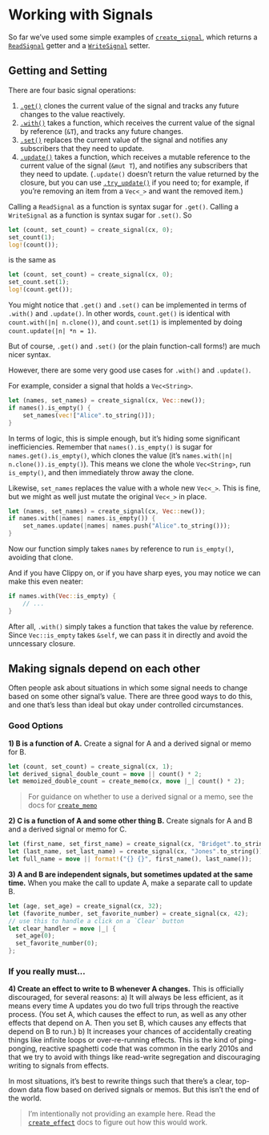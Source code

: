 # Working with Signals

So far we’ve used some simple examples of [`create_signal`](https://docs.rs/leptos/latest/leptos/fn.create_signal.html), which returns a [`ReadSignal`](https://docs.rs/leptos/latest/leptos/struct.ReadSignal.html) getter and a [`WriteSignal`](https://docs.rs/leptos/latest/leptos/struct.WriteSignal.html) setter.

## Getting and Setting

There are four basic signal operations:

1. [`.get()`](https://docs.rs/leptos/latest/leptos/struct.ReadSignal.html#impl-SignalGet%3CT%3E-for-ReadSignal%3CT%3E) clones the current value of the signal and tracks any future changes to the value reactively.
2. [`.with()`](https://docs.rs/leptos/latest/leptos/struct.ReadSignal.html#impl-SignalWith%3CT%3E-for-ReadSignal%3CT%3E) takes a function, which receives the current value of the signal by reference (`&T`), and tracks any future changes.
3. [`.set()`](https://docs.rs/leptos/latest/leptos/struct.WriteSignal.html#impl-SignalSet%3CT%3E-for-WriteSignal%3CT%3E) replaces the current value of the signal and notifies any subscribers that they need to update.
4. [`.update()`](https://docs.rs/leptos/latest/leptos/struct.WriteSignal.html#impl-SignalUpdate%3CT%3E-for-WriteSignal%3CT%3E) takes a function, which receives a mutable reference to the current value of the signal (`&mut T`), and notifies any subscribers that they need to update. (`.update()` doesn’t return the value returned by the closure, but you can use [`.try_update()`](https://docs.rs/leptos/latest/leptos/trait.SignalUpdate.html#tymethod.try_update) if you need to; for example, if you’re removing an item from a `Vec<_>` and want the removed item.)

Calling a `ReadSignal` as a function is syntax sugar for `.get()`. Calling a `WriteSignal` as a function is syntax sugar for `.set()`. So

```rust
let (count, set_count) = create_signal(cx, 0);
set_count(1);
log!(count());
```

is the same as

```rust
let (count, set_count) = create_signal(cx, 0);
set_count.set(1);
log!(count.get());
```

You might notice that `.get()` and `.set()` can be implemented in terms of `.with()` and `.update()`. In other words, `count.get()` is identical with `count.with(|n| n.clone())`, and `count.set(1)` is implemented by doing `count.update(|n| *n = 1)`.

But of course, `.get()` and `.set()` (or the plain function-call forms!) are much nicer syntax.

However, there are some very good use cases for `.with()` and `.update()`.

For example, consider a signal that holds a `Vec<String>`.

```rust
let (names, set_names) = create_signal(cx, Vec::new());
if names().is_empty() {
	set_names(vec!["Alice".to_string()]);
}
```

In terms of logic, this is simple enough, but it’s hiding some significant inefficiencies. Remember that `names().is_empty()` is sugar for `names.get().is_empty()`, which clones the value (it’s `names.with(|n| n.clone()).is_empty()`). This means we clone the whole `Vec<String>`, run `is_empty()`, and then immediately throw away the clone.

Likewise, `set_names` replaces the value with a whole new `Vec<_>`. This is fine, but we might as well just mutate the original `Vec<_>` in place.

```rust
let (names, set_names) = create_signal(cx, Vec::new());
if names.with(|names| names.is_empty()) {
	set_names.update(|names| names.push("Alice".to_string()));
}
```

Now our function simply takes `names` by reference to run `is_empty()`, avoiding that clone.

And if you have Clippy on, or if you have sharp eyes, you may notice we can make this even neater:

```rust
if names.with(Vec::is_empty) {
	// ...
}
```

After all, `.with()` simply takes a function that takes the value by reference. Since `Vec::is_empty` takes `&self`, we can pass it in directly and avoid the unncessary closure.

## Making signals depend on each other

Often people ask about situations in which some signal needs to change based on some other signal’s value. There are three good ways to do this, and one that’s less than ideal but okay under controlled circumstances.

### Good Options
**1) B is a function of A.** Create a signal for A and a derived signal or memo for B.

```rust
let (count, set_count) = create_signal(cx, 1);
let derived_signal_double_count = move || count() * 2;
let memoized_double_count = create_memo(cx, move |_| count() * 2);
```
> For guidance on whether to use a derived signal or a memo, see the docs for [`create_memo`](https://docs.rs/leptos/latest/leptos/fn.create_memo.html)
> 
**2) C is a function of A and some other thing B.** Create signals for A and B and a derived signal or memo for C.

```rust
let (first_name, set_first_name) = create_signal(cx, "Bridget".to_string());
let (last_name, set_last_name) = create_signal(cx, "Jones".to_string());
let full_name = move || format!("{} {}", first_name(), last_name());
```
**3) A and B are independent signals, but sometimes updated at the same time.** When you make the call to update A, make a separate call to update B.
```rust
let (age, set_age) = create_signal(cx, 32);
let (favorite_number, set_favorite_number) = create_signal(cx, 42);
// use this to handle a click on a `Clear` button
let clear_handler = move |_| {
  set_age(0);
  set_favorite_number(0);
};
```
### If you really must...
**4) Create an effect to write to B whenever A changes.** This is officially discouraged, for several reasons:
a) It will always be less efficient, as it means every time A updates you do two full trips through the reactive process. (You set A, which causes the effect to run, as well as any other effects that depend on A. Then you set B, which causes any effects that depend on B to run.)
b) It increases your chances of accidentally creating things like infinite loops or over-re-running effects. This is the kind of ping-ponging, reactive spaghetti code that was common in the early 2010s and that we try to avoid with things like read-write segregation and discouraging writing to signals from effects.

In most situations, it’s best to rewrite things such that there’s a clear, top-down data flow based on derived signals or memos. But this isn’t the end of the world.

> I’m intentionally not providing an example here. Read the [`create_effect`](https://docs.rs/leptos/latest/leptos/fn.create_effect.html) docs to figure out how this would work.
